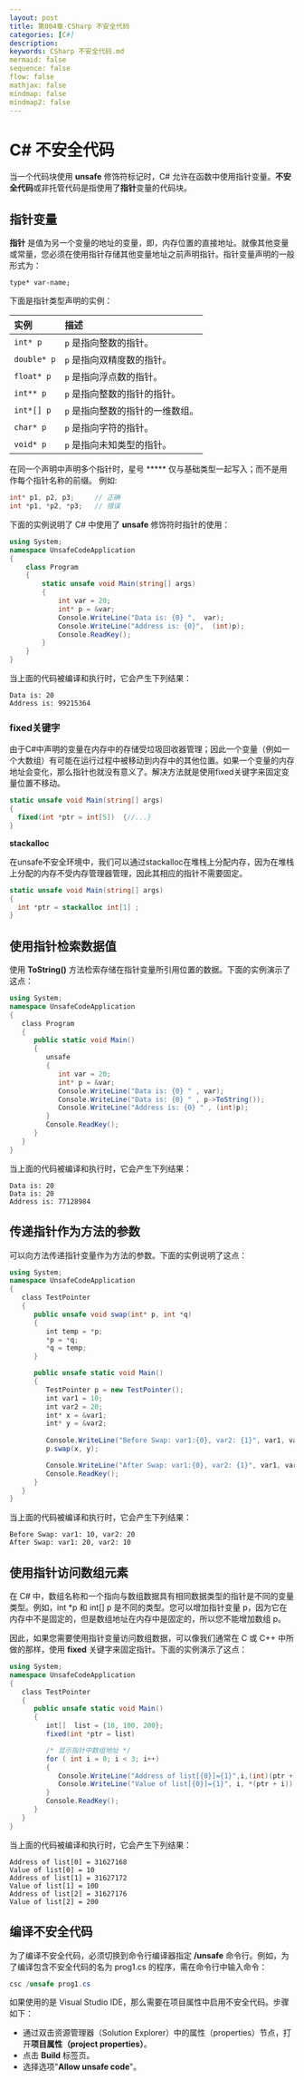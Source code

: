 ```yaml
---
layout: post
title: 第004章-CSharp 不安全代码
categories: [C#]
description: 
keywords: CSharp 不安全代码.md
mermaid: false
sequence: false
flow: false
mathjax: false
mindmap: false
mindmap2: false
---
```

# C# 不安全代码

当一个代码块使用 **unsafe** 修饰符标记时，C# 允许在函数中使用指针变量。**不安全代码**或非托管代码是指使用了**指针**变量的代码块。



## 指针变量

**指针** 是值为另一个变量的地址的变量，即，内存位置的直接地址。就像其他变量或常量，您必须在使用指针存储其他变量地址之前声明指针。指针变量声明的一般形式为：

```
type* var-name;
```



下面是指针类型声明的实例：

| 实例        | 描述                             |
| :---------- | :------------------------------- |
| `int* p`    | `p` 是指向整数的指针。           |
| `double* p` | `p` 是指向双精度数的指针。       |
| `float* p`  | `p` 是指向浮点数的指针。         |
| `int** p`   | `p` 是指向整数的指针的指针。     |
| `int*[] p`  | `p` 是指向整数的指针的一维数组。 |
| `char* p`   | `p` 是指向字符的指针。           |
| `void* p`   | `p` 是指向未知类型的指针。       |



在同一个声明中声明多个指针时，星号 ***** 仅与基础类型一起写入；而不是用作每个指针名称的前缀。 例如:

```c#
int* p1, p2, p3;     // 正确  
int *p1, *p2, *p3;   // 错误 
```



下面的实例说明了 C# 中使用了 **unsafe** 修饰符时指针的使用：

```c#
using System;
namespace UnsafeCodeApplication
{
    class Program
    {
        static unsafe void Main(string[] args)
        {
            int var = 20;
            int* p = &var;
            Console.WriteLine("Data is: {0} ",  var);
            Console.WriteLine("Address is: {0}",  (int)p);
            Console.ReadKey();
        }
    }
}
```



当上面的代码被编译和执行时，它会产生下列结果：

```
Data is: 20
Address is: 99215364
```



### fixed关键字

由于C#中声明的变量在内存中的存储受垃圾回收器管理；因此一个变量（例如一个大数组）有可能在运行过程中被移动到内存中的其他位置。如果一个变量的内存地址会变化，那么指针也就没有意义了。解决方法就是使用fixed关键字来固定变量位置不移动。

```c#
static unsafe void Main(string[] args)
{
  fixed(int *ptr = int[5])  {//...}
}
```



**stackalloc**

在unsafe不安全环境中，我们可以通过stackalloc在堆栈上分配内存，因为在堆栈上分配的内存不受内存管理器管理，因此其相应的指针不需要固定。

```c#
static unsafe void Main(string[] args)
{
  int *ptr = stackalloc int[1] ;
}
```



## 使用指针检索数据值

使用 **ToString()** 方法检索存储在指针变量所引用位置的数据。下面的实例演示了这点：

```c#
using System;
namespace UnsafeCodeApplication
{
   class Program
   {
      public static void Main()
      {
         unsafe
         {
            int var = 20;
            int* p = &var;
            Console.WriteLine("Data is: {0} " , var);
            Console.WriteLine("Data is: {0} " , p->ToString());
            Console.WriteLine("Address is: {0} " , (int)p);
         }
         Console.ReadKey();
      }
   }
}
```



当上面的代码被编译和执行时，它会产生下列结果：

```
Data is: 20
Data is: 20
Address is: 77128984
```



## 传递指针作为方法的参数

可以向方法传递指针变量作为方法的参数。下面的实例说明了这点：

```c#
using System;
namespace UnsafeCodeApplication
{
   class TestPointer
   {
      public unsafe void swap(int* p, int *q)
      {
         int temp = *p;
         *p = *q;
         *q = temp;
      }

      public unsafe static void Main()
      {
         TestPointer p = new TestPointer();
         int var1 = 10;
         int var2 = 20;
         int* x = &var1;
         int* y = &var2;
         
         Console.WriteLine("Before Swap: var1:{0}, var2: {1}", var1, var2);
         p.swap(x, y);

         Console.WriteLine("After Swap: var1:{0}, var2: {1}", var1, var2);
         Console.ReadKey();
      }
   }
}
```



当上面的代码被编译和执行时，它会产生下列结果：

```
Before Swap: var1: 10, var2: 20
After Swap: var1: 20, var2: 10
```



## 使用指针访问数组元素

在 C# 中，数组名称和一个指向与数组数据具有相同数据类型的指针是不同的变量类型。例如，int *p 和 int[] p 是不同的类型。您可以增加指针变量 p，因为它在内存中不是固定的，但是数组地址在内存中是固定的，所以您不能增加数组 p。

因此，如果您需要使用指针变量访问数组数据，可以像我们通常在 C 或 C++ 中所做的那样，使用 **fixed** 关键字来固定指针。下面的实例演示了这点：

```c#
using System;
namespace UnsafeCodeApplication
{
   class TestPointer
   {
      public unsafe static void Main()
      {
         int[]  list = {10, 100, 200};
         fixed(int *ptr = list)

         /* 显示指针中数组地址 */
         for ( int i = 0; i < 3; i++)
         {
            Console.WriteLine("Address of list[{0}]={1}",i,(int)(ptr + i));
            Console.WriteLine("Value of list[{0}]={1}", i, *(ptr + i));
         }
         Console.ReadKey();
      }
   }	
}
```



当上面的代码被编译和执行时，它会产生下列结果：

```
Address of list[0] = 31627168
Value of list[0] = 10
Address of list[1] = 31627172
Value of list[1] = 100
Address of list[2] = 31627176
Value of list[2] = 200
```



## 编译不安全代码

为了编译不安全代码，必须切换到命令行编译器指定 **/unsafe** 命令行。例如，为了编译包含不安全代码的名为 prog1.cs 的程序，需在命令行中输入命令：

```c#
csc /unsafe prog1.cs
```



如果使用的是 Visual Studio IDE，那么需要在项目属性中启用不安全代码。步骤如下：

- 通过双击资源管理器（Solution Explorer）中的属性（properties）节点，打开**项目属性（project properties）**。
- 点击 **Build** 标签页。
- 选择选项"**Allow unsafe code**"。